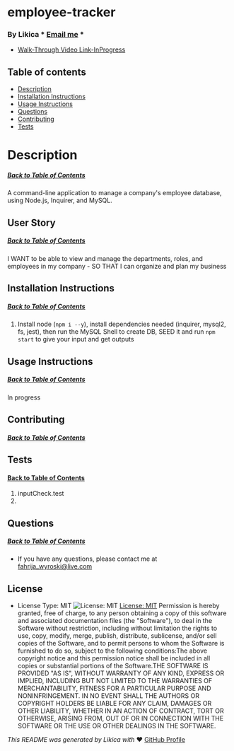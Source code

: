 # employee-tracker
  ### By Likica * [Email me](mailto:fahrija_wyroski@live.com) * 

  * [Walk-Through Video Link-InProgress](https:/github.com/)
 
  ## Table of contents
  * [Description](#Description)
  * [Installation Instructions](#installation-Instructions)
  * [Usage Instructions](#Usage-Instructions)
  * [Questions](#Questions)
  * [Contributing](#Contributing)
  * [Tests](#Tests)
 
  # Description
  ##### [Back to Table of Contents](#Table-of-Contents)
  A command-line application to manage a company's employee database, using Node.js, Inquirer, and MySQL.

  ## User Story
  ##### [Back to Table of Contents](#Table-of-Contents)
  I WANT to be able to view and manage the departments, roles, and employees in my company - SO THAT I can organize and plan my business

  ## Installation Instructions
  ##### [Back to Table of Contents](#Table-of-Contents)
  1. Install node (`npm i --y`), install dependencies needed (inquirer, mysql2, fs, jest), then run the MySQL Shell to create DB, SEED it and run `npm start` to give your input and get outputs

  ## Usage Instructions
  ##### [Back to Table of Contents](#Table-of-Contents)
  In progress

  ## Contributing
  ##### [Back to Table of Contents](#Table-of-Contents)
  

  ## Tests
  #### [Back to Table of Contents](#Table-of-Contents)
  1. inputCheck.test
  2. 

  ## Questions
  ##### [Back to Table of Contents](#Table-of-Contents)
  * If you have any questions, please contact me at fahrija_wyroski@live.com

  ## License 
  * License Type: MIT
    ![License: MIT](https://img.shields.io/badge/License-MIT-green.svg)
    [License: MIT](https://opensource.org/licenses/MIT)
    Permission is hereby granted, free of charge, to any person obtaining a copy of this software and associated documentation files (the "Software"), to deal in the Software without restriction, including without limitation the rights to use, copy, modify, merge, publish, distribute, sublicense, and/or sell copies of the Software, and to permit persons to whom the Software is furnished to do so, subject to the following conditions:The above copyright notice and this permission notice shall be included in all copies or substantial portions of the Software.THE SOFTWARE IS PROVIDED "AS IS", WITHOUT WARRANTY OF ANY KIND, EXPRESS OR IMPLIED, INCLUDING BUT NOT LIMITED TO THE WARRANTIES OF MERCHANTABILITY, FITNESS FOR A PARTICULAR PURPOSE AND NONINFRINGEMENT. IN NO EVENT SHALL THE AUTHORS OR COPYRIGHT HOLDERS BE LIABLE FOR ANY CLAIM, DAMAGES OR OTHER LIABILITY, WHETHER IN AN ACTION OF CONTRACT, TORT OR OTHERWISE, ARISING FROM, OUT OF OR IN CONNECTION WITH THE SOFTWARE OR THE USE OR OTHER DEALINGS IN THE SOFTWARE.


  _This README was generated by Likica with_ ❤️ [GitHub Profile](https://github.com/likica)
 
  